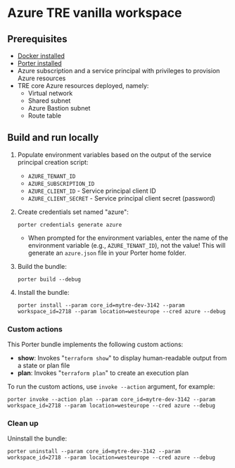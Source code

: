 # Azure TRE vanilla workspace

## Prerequisites

* [Docker installed](https://docs.docker.com/get-docker/)
* [Porter installed](https://porter.sh/install)
* Azure subscription and a service principal with privileges to provision Azure resources
* TRE core Azure resources deployed, namely:
  * Virtual network
  * Shared subnet
  * Azure Bastion subnet
  * Route table

## Build and run locally

1. Populate environment variables based on the output of the service principal creation script:

    * `AZURE_TENANT_ID`
    * `AZURE_SUBSCRIPTION_ID`
    * `AZURE_CLIENT_ID` - Service principal client ID
    * `AZURE_CLIENT_SECRET` - Service principal client secret (password)

1. Create credentials set named "azure":

    ```plaintext
    porter credentials generate azure
    ```

    * When prompted for the environment variables, enter the name of the environment variable (e.g., `AZURE_TENANT_ID`), not the value! This will generate an `azure.json` file in your Porter home folder.

1. Build the bundle:

    ```plaintext
    porter build --debug
    ```

1. Install the bundle:

    ```plaintext
    porter install --param core_id=mytre-dev-3142 --param workspace_id=2718 --param location=westeurope --cred azure --debug
    ```

### Custom actions

This Porter bundle implements the following custom actions:

* **show**: Invokes "`terraform show`" to display human-readable output from a state or plan file
* **plan**: Invokes "`terraform plan`" to create an execution plan

To run the custom actions, use `invoke --action` argument, for example:

```plaintext
porter invoke --action plan --param core_id=mytre-dev-3142 --param workspace_id=2718 --param location=westeurope --cred azure --debug
```

### Clean up

Uninstall the bundle:

```plaintext
porter uninstall --param core_id=mytre-dev-3142 --param workspace_id=2718 --param location=westeurope --cred azure --debug
```
